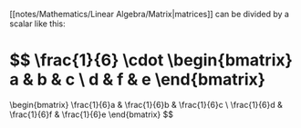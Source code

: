 [[notes/Mathematics/Linear Algebra/Matrix|matrices]] can be divided by a scalar like this:

$$
\frac{1}{6} \cdot
\begin{bmatrix}
a & b & c \\ 
d & f & e
\end{bmatrix}
=
\begin{bmatrix}
\frac{1}{6}a & \frac{1}{6}b & \frac{1}{6}c \\ 
\frac{1}{6}d & \frac{1}{6}f & \frac{1}{6}e
\end{bmatrix}
$$